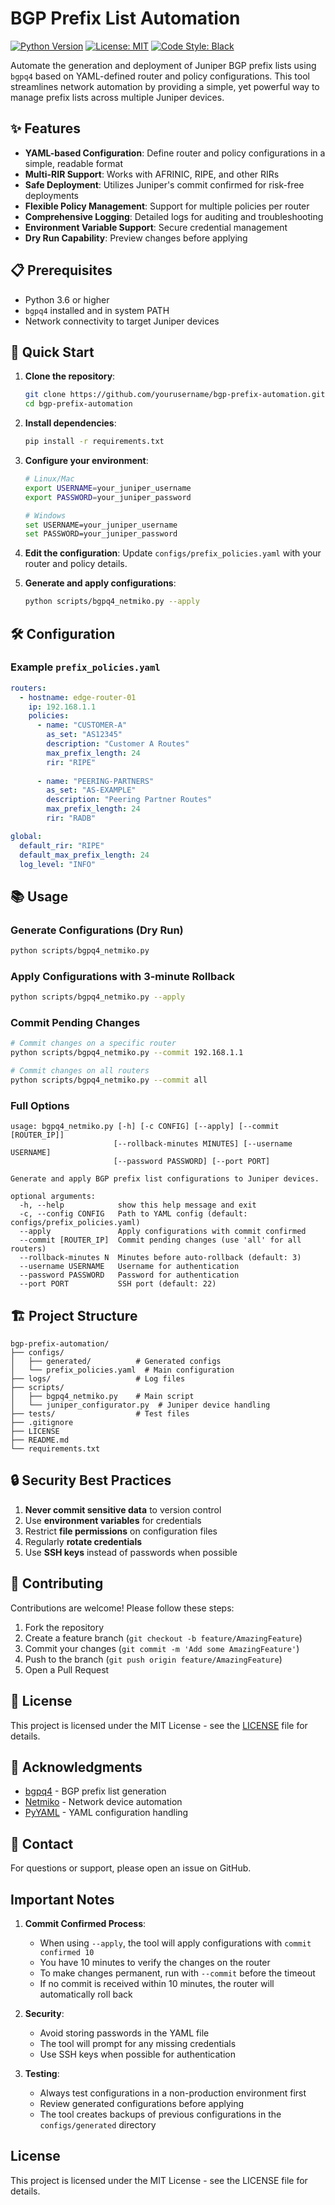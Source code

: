 # BGP Prefix List Automation

[![Python Version](https://img.shields.io/badge/python-3.6%2B-blue.svg)](https://www.python.org/)
[![License: MIT](https://img.shields.io/badge/License-MIT-yellow.svg)](https://opensource.org/licenses/MIT)
[![Code Style: Black](https://img.shields.io/badge/code%20style-black-000000.svg)](https://github.com/psf/black)

Automate the generation and deployment of Juniper BGP prefix lists using `bgpq4` based on YAML-defined router and policy configurations. This tool streamlines network automation by providing a simple, yet powerful way to manage prefix lists across multiple Juniper devices.

## ✨ Features

- **YAML-based Configuration**: Define router and policy configurations in a simple, readable format
- **Multi-RIR Support**: Works with AFRINIC, RIPE, and other RIRs
- **Safe Deployment**: Utilizes Juniper's commit confirmed for risk-free deployments
- **Flexible Policy Management**: Support for multiple policies per router
- **Comprehensive Logging**: Detailed logs for auditing and troubleshooting
- **Environment Variable Support**: Secure credential management
- **Dry Run Capability**: Preview changes before applying

## 📋 Prerequisites

- Python 3.6 or higher
- `bgpq4` installed and in system PATH
- Network connectivity to target Juniper devices

## 🚀 Quick Start

1. **Clone the repository**:
   ```bash
   git clone https://github.com/yourusername/bgp-prefix-automation.git
   cd bgp-prefix-automation
   ```

2. **Install dependencies**:
   ```bash
   pip install -r requirements.txt
   ```

3. **Configure your environment**:
   ```bash
   # Linux/Mac
   export USERNAME=your_juniper_username
   export PASSWORD=your_juniper_password
   
   # Windows
   set USERNAME=your_juniper_username
   set PASSWORD=your_juniper_password
   ```

4. **Edit the configuration**:
   Update `configs/prefix_policies.yaml` with your router and policy details.

5. **Generate and apply configurations**:
   ```bash
   python scripts/bgpq4_netmiko.py --apply
   ```

## 🛠️ Configuration

### Example `prefix_policies.yaml`

```yaml
routers:
  - hostname: edge-router-01
    ip: 192.168.1.1
    policies:
      - name: "CUSTOMER-A"
        as_set: "AS12345"
        description: "Customer A Routes"
        max_prefix_length: 24
        rir: "RIPE"
      
      - name: "PEERING-PARTNERS"
        as_set: "AS-EXAMPLE"
        description: "Peering Partner Routes"
        max_prefix_length: 24
        rir: "RADB"

global:
  default_rir: "RIPE"
  default_max_prefix_length: 24
  log_level: "INFO"
```

## 📚 Usage

### Generate Configurations (Dry Run)
```bash
python scripts/bgpq4_netmiko.py
```

### Apply Configurations with 3-minute Rollback
```bash
python scripts/bgpq4_netmiko.py --apply
```

### Commit Pending Changes
```bash
# Commit changes on a specific router
python scripts/bgpq4_netmiko.py --commit 192.168.1.1

# Commit changes on all routers
python scripts/bgpq4_netmiko.py --commit all
```

### Full Options
```
usage: bgpq4_netmiko.py [-h] [-c CONFIG] [--apply] [--commit [ROUTER_IP]] 
                       [--rollback-minutes MINUTES] [--username USERNAME] 
                       [--password PASSWORD] [--port PORT]

Generate and apply BGP prefix list configurations to Juniper devices.

optional arguments:
  -h, --help            show this help message and exit
  -c, --config CONFIG   Path to YAML config (default: configs/prefix_policies.yaml)
  --apply               Apply configurations with commit confirmed
  --commit [ROUTER_IP]  Commit pending changes (use 'all' for all routers)
  --rollback-minutes N  Minutes before auto-rollback (default: 3)
  --username USERNAME   Username for authentication
  --password PASSWORD   Password for authentication
  --port PORT           SSH port (default: 22)
```

## 🏗️ Project Structure

```
bgp-prefix-automation/
├── configs/
│   ├── generated/          # Generated configs
│   └── prefix_policies.yaml  # Main configuration
├── logs/                   # Log files
├── scripts/
│   ├── bgpq4_netmiko.py    # Main script
│   └── juniper_configurator.py  # Juniper device handling
├── tests/                  # Test files
├── .gitignore
├── LICENSE
├── README.md
└── requirements.txt
```

## 🔒 Security Best Practices

1. **Never commit sensitive data** to version control
2. Use **environment variables** for credentials
3. Restrict **file permissions** on configuration files
4. Regularly **rotate credentials**
5. Use **SSH keys** instead of passwords when possible

## 🤝 Contributing

Contributions are welcome! Please follow these steps:

1. Fork the repository
2. Create a feature branch (`git checkout -b feature/AmazingFeature`)
3. Commit your changes (`git commit -m 'Add some AmazingFeature'`)
4. Push to the branch (`git push origin feature/AmazingFeature`)
5. Open a Pull Request

## 📄 License

This project is licensed under the MIT License - see the [LICENSE](LICENSE) file for details.

## 🙏 Acknowledgments

- [bgpq4](https://github.com/bgp/bgpq4) - BGP prefix list generation
- [Netmiko](https://github.com/ktbyers/netmiko) - Network device automation
- [PyYAML](https://pyyaml.org/) - YAML configuration handling

## 📧 Contact

For questions or support, please open an issue on GitHub.

## Important Notes

1. **Commit Confirmed Process**:
   - When using `--apply`, the tool will apply configurations with `commit confirmed 10`
   - You have 10 minutes to verify the changes on the router
   - To make changes permanent, run with `--commit` before the timeout
   - If no commit is received within 10 minutes, the router will automatically roll back

2. **Security**:
   - Avoid storing passwords in the YAML file
   - The tool will prompt for any missing credentials
   - Use SSH keys when possible for authentication

3. **Testing**:
   - Always test configurations in a non-production environment first
   - Review generated configurations before applying
   - The tool creates backups of previous configurations in the `configs/generated` directory

## License

This project is licensed under the MIT License - see the LICENSE file for details.

